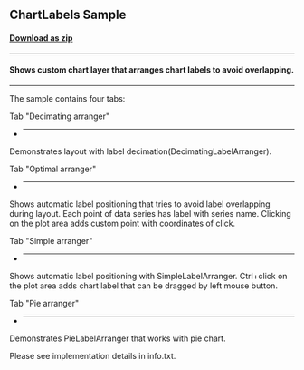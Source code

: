 ## ChartLabels Sample
#### [Download as zip](https://grapecity.github.io/DownGit/#/home?url=https://github.com/GrapeCity/ComponentOne-WPF-Samples/tree/master/NET_462/Legacy/Chart/CS/ChartLabels)
____
#### Shows custom chart layer that arranges chart labels to avoid overlapping.
____
The sample contains four tabs:

Tab "Decimating arranger"

* ------------------------
Demonstrates layout with label decimation(DecimatingLabelArranger).

Tab "Optimal arranger"

* ---------------------
Shows automatic label positioning that tries to avoid label overlapping during layout. Each point of data series has label with series name. Clicking on the plot area adds custom point with coordinates of click.

Tab "Simple arranger"

* --------------------
Shows automatic label positioning with SimpleLabelArranger. Ctrl+click on the plot area adds chart label that can be dragged by left mouse button.

Tab "Pie arranger"

* -----------------
Demonstrates PieLabelArranger that works with pie chart.

Please see implementation details in info.txt.
